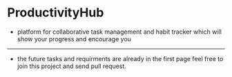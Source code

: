 # ProductivityHub
- platform for collaborative task management and habit tracker which will show your progress and encourage you

---
- the future tasks and requirments are already in the first page feel free to join this project and send pull request.
